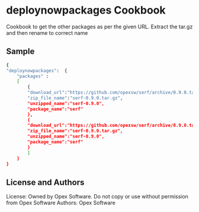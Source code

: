 deploynowpackages Cookbook
=====================
Cookbook to get the other packages as per the given URL. 
Extract the tar.gz and then rename to correct name

Sample
------------------
```sh
{
"deploynowpackages":  { 
	"packages" : 
	[
        {
        "download_url":"https://github.com/opexsw/serf/archive/0.9.0.tar.gz",
        "zip_file_name":"serf-0.9.0.tar.gz",
        "unzipped_name":"serf-0.9.0",
        "package_name":"serf"
        },
        {
        "download_url":"https://github.com/opexsw/serf/archive/0.9.0.tar.gz",
        "zip_file_name":"serf-0.9.0.tar.gz",
        "unzipped_name":"serf-0.9.0",
        "package_name":"serf"
        }
        ]
	}
}
```
License and Authors
-------------------
License: Owned by Opex Software. Do not copy or use without permission from Opex Software
Authors: Opex Software

